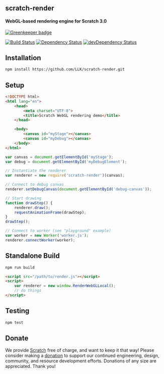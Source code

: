## scratch-render
#### WebGL-based rendering engine for Scratch 3.0

[![Greenkeeper badge](https://badges.greenkeeper.io/LLK/scratch-render.svg)](https://greenkeeper.io/)

[![Build Status](https://travis-ci.org/LLK/scratch-render.svg?branch=develop)](https://travis-ci.org/LLK/scratch-render)
[![Dependency Status](https://david-dm.org/LLK/scratch-render.svg)](https://david-dm.org/LLK/scratch-render)
[![devDependency Status](https://david-dm.org/LLK/scratch-render/dev-status.svg)](https://david-dm.org/LLK/scratch-render#info=devDependencies)

## Installation
```bash
npm install https://github.com/LLK/scratch-render.git
```

## Setup
```html
<!DOCTYPE html>
<html lang="en">
    <head>
        <meta charset="UTF-8">
        <title>Scratch WebGL rendering demo</title>
    </head>

    <body>
        <canvas id="myStage"></canvas>
        <canvas id="myDebug"></canvas>
    </body>
</html>
```

```js
var canvas = document.getElementById('myStage');
var debug = document.getElementById('myDebugElement');

// Instantiate the renderer
var renderer = new require('scratch-render')(canvas);

// Connect to debug canvas
renderer.setDebugCanvas(document.getElementById('debug-canvas'));

// Start drawing
function drawStep() {
    renderer.draw();
    requestAnimationFrame(drawStep);
}
drawStep();

// Connect to worker (see "playground" example)
var worker = new Worker('worker.js');
renderer.connectWorker(worker);
```

## Standalone Build
```bash
npm run build
```

```html
<script src="/path/to/render.js"></script>
<script>
    var renderer = new window.RenderWebGLLocal();
    // do things
</script>
```

## Testing
```bash
npm test
```

## Donate
We provide [Scratch](https://scratch.mit.edu) free of charge, and want to keep it that way! Please consider making a [donation](https://secure.donationpay.org/scratchfoundation/) to support our continued engineering, design, community, and resource development efforts. Donations of any size are appreciated. Thank you!
